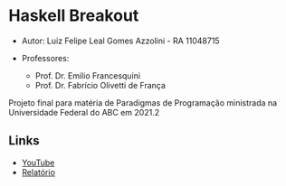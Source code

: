 # Haskell Breakout

- Autor: Luiz Felipe Leal Gomes Azzolini - RA 11048715

- Professores:
	* Prof. Dr. Emilio Francesquini
	* Prof. Dr. Fabrício Olivetti de França

Projeto final para matéria de Paradigmas de Programação ministrada na Universidade Federal do ABC em 2021.2

## Links
- [YouTube](https://youtu.be/v7v3JnpTXj8)
- [Relatório](https://drive.google.com/file/d/1qwe_TBWJqG5VV31MVx0lcoJpzmaI1lMO/view?usp=sharing)